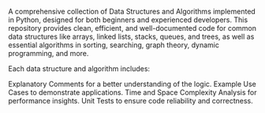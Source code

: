 A comprehensive collection of Data Structures and Algorithms implemented in Python, designed for both beginners and experienced developers. This repository provides clean, efficient, and well-documented code for common data structures like arrays, linked lists, stacks, queues, and trees, as well as essential algorithms in sorting, searching, graph theory, dynamic programming, and more.

Each data structure and algorithm includes:

Explanatory Comments for a better understanding of the logic.
Example Use Cases to demonstrate applications.
Time and Space Complexity Analysis for performance insights.
Unit Tests to ensure code reliability and correctness.
